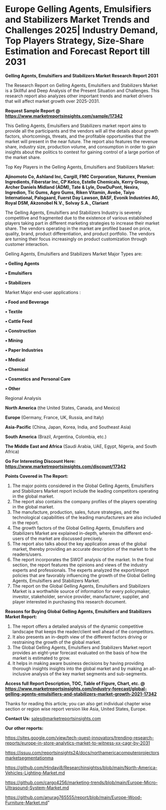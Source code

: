  # Europe Gelling Agents, Emulsifiers and Stabilizers Market Trends and Challenges 2025| Industry Demand, Top Players Strategy, Size-Share Estimation and Forecast Report till 2031

<strong>Gelling Agents, Emulsifiers and Stabilizers Market Research Report 2031</strong>

The Research Report on Gelling Agents, Emulsifiers and Stabilizers Market is a Skillful and Deep Analysis of the Present Situation and Challenges. This research report also analyzes other important trends and market drivers that will affect market growth over 2025-2031.

<strong>Request Sample Report @ <a href=https://www.marketreportsinsights.com/sample/17342>https://www.marketreportsinsights.com/sample/17342</a></strong>

This Gelling Agents, Emulsifiers and Stabilizers market report aims to provide all the participants and the vendors will all the details about growth factors, shortcomings, threats, and the profitable opportunities that the market will present in the near future. The report also features the revenue share, industry size, production volume, and consumption in order to gain insights about the politics to contest for gaining control of a large portion of the market share.

Top Key Players in the Gelling Agents, Emulsifiers and Stabilizers Market:

<strong>Ajinomoto Co, Ashland Inc, Cargill, FMC Corporation, Naturex, Premium Ingredients, Fiberstar Inc, CP Kelco, Estelle Chemicals, Kerry Group, Archer Daniels Midland (ADM), Tate & Lyle, DowDuPont, Nexira, Ingredion, Tic Gums, Agro Gums, Riken Vitamin, Avebe, Taiyo International, Palsgaard, Fuerst Day Lawson, BASF, Evonik Industries AG, Royal DSM, Akzonobel N.V., Solvay S.A., Clariant</strong>

The Gelling Agents, Emulsifiers and Stabilizers Industry is severely competitive and fragmented due to the existence of various established players taking part in different marketing strategies to increase their market share. The vendors operating in the market are profiled based on price, quality, brand, product differentiation, and product portfolio. The vendors are turning their focus increasingly on product customization through customer interaction.

Gelling Agents, Emulsifiers and Stabilizers Market Major Types are:

<strong>• Gelling Agents

• Emulsifiers

• Stabilizers</strong>

Market Major end-user applications :

<strong>• Food and Beverage

• Textile

• Cattle Feed

• Construction

• Mining

• Paper Industries

• Medical

• Chemical

• Cosmetics and Personal Care

• Other</strong>

Regional Analysis

</u><strong><b>North America</b></strong> (the United States, Canada, and Mexico)

<strong><b>Europe </b></strong>(Germany, France, UK, Russia, and Italy)

<strong><b>Asia-Pacific</b></strong> (China, Japan, Korea, India, and Southeast Asia)

<strong><b>South America</b></strong> (Brazil, Argentina, Colombia, etc.)

<strong><b>The Middle East and Africa</b></strong> (Saudi Arabia, UAE, Egypt, Nigeria, and South Africa)

<strong>Go For Interesting Discount Here: <a href=https://www.marketreportsinsights.com/discount/17342>https://www.marketreportsinsights.com/discount/17342</a></strong>

<strong>Points Covered in The Report:</strong>
<ol>
  <li>The major points considered in the Global Gelling Agents, Emulsifiers and Stabilizers Market report include the leading competitors operating in the global market.</li>
  <li>The report also contains the company profiles of the players operating in the global market.</li>
  <li>The manufacture, production, sales, future strategies, and the technological capabilities of the leading manufacturers are also included in the report.</li>
  <li>The growth factors of the Global Gelling Agents, Emulsifiers and Stabilizers Market are explained in-depth, wherein the different end-users of the market are discussed precisely.</li>
  <li>The report also talks about the key application areas of the global market, thereby providing an accurate description of the market to the readers/users.</li>
  <li>The report incorporates the SWOT analysis of the market. In the final section, the report features the opinions and views of the industry experts and professionals. The experts analyzed the export/import policies that are favorably influencing the growth of the Global Gelling Agents, Emulsifiers and Stabilizers Market.</li>
  <li>The report on the Global Gelling Agents, Emulsifiers and Stabilizers Market is a worthwhile source of information for every policymaker, investor, stakeholder, service provider, manufacturer, supplier, and player interested in purchasing this research document.</li>
</ol>
<strong>Reasons for Buying Global Gelling Agents, Emulsifiers and Stabilizers Market Report:</strong>

<ol>
  <li>The report offers a detailed analysis of the dynamic competitive landscape that keeps the reader/client well ahead of the competitors.</li>
  <li>It also presents an in-depth view of the different factors driving or restraining the growth of the global market.</li>
  <li>The Global Gelling Agents, Emulsifiers and Stabilizers Market report provides an eight-year forecast evaluated on the basis of how the market is estimated to grow.</li>
  <li>It helps in making aware business decisions by having providing thorough insights insights into the global market and by making an all-inclusive analysis of the key market segments and sub-segments.</li>
</ol>
<strong>Access full Report Description, TOC, Table of Figure, Chart, etc. @ <a href=https://www.marketreportsinsights.com/industry-forecast/global-gelling-agents-emulsifiers-and-stabilizers-market-growth-2021-17342>https://www.marketreportsinsights.com/industry-forecast/global-gelling-agents-emulsifiers-and-stabilizers-market-growth-2021-17342</a></strong>


Thanks for reading this article; you can also get individual chapter wise section or region wise report version like Asia, United States, Europe.

<strong>Contact Us:</strong>
sales@marketreportsinsights.com

<strong>Our other reports:</strong>

<a href=https://sites.google.com/view/tech-quest-innovators/trending-research-reports/europe-in-store-analytics-market-to-witness-xx-cagr-by-2031>https://sites.google.com/view/tech-quest-innovators/trending-research-reports/europe-in-store-analytics-market-to-witness-xx-cagr-by-2031</a>

<a href=https://issuu.com/reportsinsights24/docs/northamericacomputerprojectorsmarketsegmentationma>https://issuu.com/reportsinsights24/docs/northamericacomputerprojectorsmarketsegmentationma</a>

<a href=https://github.com/Hindavi8/Researchinsightss/blob/main/North-America-Vehicles-Lighting-Market.md>https://github.com/Hindavi8/Researchinsightss/blob/main/North-America-Vehicles-Lighting-Market.md</a>

<a href=https://github.com/cargo4256/marketing-trends/blob/main/Europe-Micro-Ultrasound-System-Market.md>https://github.com/cargo4256/marketing-trends/blob/main/Europe-Micro-Ultrasound-System-Market.md</a>

<a href=https://github.com/anurag765555/report/blob/main/Europe-Wood-Furniture-Market.md>https://github.com/anurag765555/report/blob/main/Europe-Wood-Furniture-Market.md</a>"
